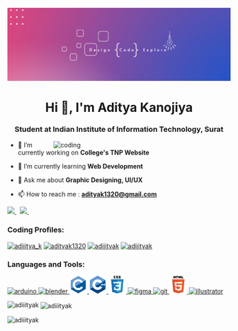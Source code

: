 ![logo](https://github.com/adiiityak/adiiityak/blob/main/Github%20Banner.png)
<h1 align="center">Hi 👋, I'm Aditya Kanojiya</h1>
<h3 align="center">Student at Indian Institute of Information Technology, Surat</h3>

<img align="right" alt="coding" width="400" src="https://user-images.githubusercontent.com/74038190/219923823-bf1ce878-c6b8-4faa-be07-93e6b1006521.gif">

- 🔭 I’m currently working on **College's TNP Website**

- 🌱 I’m currently learning **Web Development**

- 💬 Ask me about **Graphic Designing, UI/UX**

- 📫 How to reach me : **adityak1320@gmail.com**

<a href="https://www.linkedin.com/in/aditya-kanojiya/" rel="nofollow">
<img src="https://camo.githubusercontent.com/5e3d78e5310a41c0667e07077cf93596229de398b154b83885dc068874ed5365/68747470733a2f2f696d672e736869656c64732e696f2f62616467652f6c696e6b6564696e2d2532333145373742352e7376673f267374796c653d666f722d7468652d6261646765266c6f676f3d6c696e6b6564696e266c6f676f436f6c6f723d7768697465" height="30" style="max-width: 100%;">
    </a>
<span>&nbsp;</span>
<a href="https://instagram.com/adiiitya.k" rel="nofollow">
<img src="https://camo.githubusercontent.com/eff3e7484b1754de8279027247ccec9c3deaeb76b4c4946c5d634a8579c2c1ce/68747470733a2f2f696d672e736869656c64732e696f2f62616467652f696e7374616772616d2d2532333030303030302e7376673f267374796c653d666f722d7468652d6261646765266c6f676f3d696e7374616772616d266c6f676f436f6c6f723d7768697465" height="30" style="max-width: 100%;">
  </a>
 <span>&nbsp;</span>
<h3 align="left">Coding Profiles:</h3>
<p align="left">
<a href="https://www.codechef.com/users/adiiitya_k" target="blank"><img align="center" src="https://cdn.jsdelivr.net/npm/simple-icons@3.1.0/icons/codechef.svg" alt="adiiitya_k" height="30" width="40" /></a>
<a href="https://www.hackerrank.com/adityak1320" target="blank"><img align="center" src="https://raw.githubusercontent.com/rahuldkjain/github-profile-readme-generator/master/src/images/icons/Social/hackerrank.svg" alt="adityak1320" height="30" width="40" /></a>
<a href="https://www.leetcode.com/adiiityak" target="blank"><img align="center" src="https://raw.githubusercontent.com/rahuldkjain/github-profile-readme-generator/master/src/images/icons/Social/leet-code.svg" alt="adiiityak" height="30" width="40" /></a>
<a href="https://auth.geeksforgeeks.org/user/adiiityak" target="blank"><img align="center" src="https://raw.githubusercontent.com/rahuldkjain/github-profile-readme-generator/master/src/images/icons/Social/geeks-for-geeks.svg" alt="adiiityak" height="30" width="40" /></a>
</p>

<h3 align="left">Languages and Tools:</h3>
<p align="left"> <a href="https://www.arduino.cc/" target="_blank" rel="noreferrer"> <img src="https://cdn.worldvectorlogo.com/logos/arduino-1.svg" alt="arduino" width="40" height="40"/> </a> <a href="https://www.blender.org/" target="_blank" rel="noreferrer"> <img src="https://download.blender.org/branding/community/blender_community_badge_white.svg" alt="blender" width="40" height="40"/> </a> <a href="https://www.cprogramming.com/" target="_blank" rel="noreferrer"> <img src="https://raw.githubusercontent.com/devicons/devicon/master/icons/c/c-original.svg" alt="c" width="40" height="40"/> </a> <a href="https://www.w3schools.com/cpp/" target="_blank" rel="noreferrer"> <img src="https://raw.githubusercontent.com/devicons/devicon/master/icons/cplusplus/cplusplus-original.svg" alt="cplusplus" width="40" height="40"/> </a> <a href="https://www.w3schools.com/css/" target="_blank" rel="noreferrer"> <img src="https://raw.githubusercontent.com/devicons/devicon/master/icons/css3/css3-original-wordmark.svg" alt="css3" width="40" height="40"/> </a> <a href="https://www.figma.com/" target="_blank" rel="noreferrer"> <img src="https://www.vectorlogo.zone/logos/figma/figma-icon.svg" alt="figma" width="40" height="40"/> </a> <a href="https://git-scm.com/" target="_blank" rel="noreferrer"> <img src="https://www.vectorlogo.zone/logos/git-scm/git-scm-icon.svg" alt="git" width="40" height="40"/> </a> <a href="https://www.w3.org/html/" target="_blank" rel="noreferrer"> <img src="https://raw.githubusercontent.com/devicons/devicon/master/icons/html5/html5-original-wordmark.svg" alt="html5" width="40" height="40"/> </a> <a href="https://www.adobe.com/in/products/illustrator.html" target="_blank" rel="noreferrer"> <img src="https://www.vectorlogo.zone/logos/adobe_illustrator/adobe_illustrator-icon.svg" alt="illustrator" width="40" height="40"/> </a> </p>

<p><img align="left" src="https://github-readme-stats.vercel.app/api/top-langs?username=adiiityak&show_icons=true&locale=en&layout=compact" alt="adiiityak" /></p>

<p>&nbsp;<img align="center" src="https://github-readme-stats.vercel.app/api?username=adiiityak&show_icons=true&locale=en" alt="adiiityak" /></p>

<p><img align="center" src="https://github-readme-streak-stats.herokuapp.com/?user=adiiityak&" alt="adiiityak" /></p>
